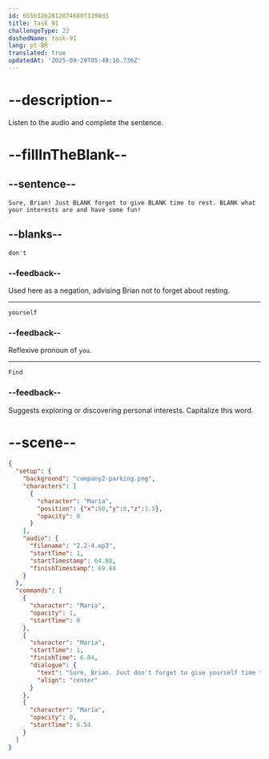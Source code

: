 ```yaml
---
id: 655b32b2812874680f3198d3
title: Task 91
challengeType: 22
dashedName: task-91
lang: pt-BR
translated: true
updatedAt: '2025-09-29T05:49:16.736Z'
---
```


<!-- (Audio) Maria: Sure, Brian! Just don't forget to give yourself time to rest. Find what your interests are and have some fun! -->

# --description--

Listen to the audio and complete the sentence.

# --fillInTheBlank--

## --sentence--

`Sure, Brian! Just BLANK forget to give BLANK time to rest. BLANK what your interests are and have some fun!`

## --blanks--

`don't`

### --feedback--

Used here as a negation, advising Brian not to forget about resting.

---

`yourself`

### --feedback--

Reflexive pronoun of `you`.

---

`Find`

### --feedback--

Suggests exploring or discovering personal interests. Capitalize this word. 

# --scene--

```json
{
  "setup": {
    "background": "company2-parking.png",
    "characters": [
      {
        "character": "Maria",
        "position": {"x":50,"y":0,"z":1.5},
        "opacity": 0
      }
    ],
    "audio": {
      "filename": "2.2-4.mp3",
      "startTime": 1,
      "startTimestamp": 64.80,
      "finishTimestamp": 69.84
    }
  },
  "commands": [
    {
      "character": "Maria",
      "opacity": 1,
      "startTime": 0
    },
    {
      "character": "Maria",
      "startTime": 1,
      "finishTime": 6.04,
      "dialogue": {
        "text": "Sure, Brian. Just don't forget to give yourself time to rest. Find what your interests are and have some fun.",
        "align": "center"
      }
    },
    {
      "character": "Maria",
      "opacity": 0,
      "startTime": 6.54
    }
  ]
}
```
